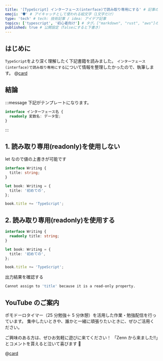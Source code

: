 ```yaml
---
title: '[TypeScript] インターフェース(interface)で読み取り専用にする' # 記事のタイトル
emoji: '🛡' # アイキャッチとして使われる絵文字（1文字だけ）
type: 'tech' # tech: 技術記事 / idea: アイデア記事
topics: ['typescript', '初心者向け'] # タグ。["markdown", "rust", "aws"]のように指定する
published: true # 公開設定（falseにすると下書き）
---
```


## はじめに

`TypeScript`をより深く理解したく下記書籍を読みました。
`インターフェース(interface)で読み取り専用にする`について情報を整理したかったので、執筆します。
@[card](https://www.oreilly.co.jp/books/9784814400362/)

## 結論

:::message
下記がテンプレートになります。

```ts
interface インターフェース名 {
  readonly 変数名: データ型;
}
```

:::

## 1. 読み取り専用(readonly)を使用しない

let なので値の上書きが可能です

```ts
interface Writing {
  title: string;
}

let book: Writing = {
  title: '初めての',
};

book.title += 'TypeScript';
```

## 2. 読み取り専用(readonly)を使用する

```ts
interface Writing {
  readonly title: string;
}

let book: Writing = {
  title: '初めての',
};

book.title += 'TypeScript';
```

出力結果を確認する

```bash
Cannot assign to 'title' because it is a read-only property.
```

## YouTube のご案内

ポモドーロタイマー（25 分勉強＋ 5 分休憩）を活用した作業・勉強配信を行っています。
集中したいときや、誰かと一緒に頑張りたいときに、ぜひご活用ください。

ご興味のある方は、ぜひお気軽に遊びに来てください！
「Zenn から来ました!!」とコメントを貰えると泣いて喜びます 🤣

@[card](https://www.youtube.com/@aew2sbee)
